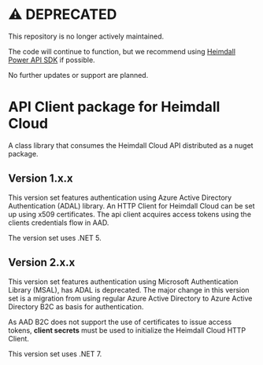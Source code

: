 # ⚠️ DEPRECATED

This repository is no longer actively maintained.

The code will continue to function, but we recommend using [Heimdall Power API SDK](https://github.com/heimdallpower/api-sdk) if possible.

No further updates or support are planned.

# API Client package for Heimdall Cloud

A class library that consumes the Heimdall Cloud API distributed as a nuget package.

## Version 1.x.x

This version set features authentication using Azure Active Directory Authentication (ADAL) library. An HTTP Client for Heimdall Cloud can be set up using x509 certificates. The api client acquires access tokens using the clients credentials flow in AAD. 

The version set uses .NET 5.

## Version 2.x.x

This version set features authentication using Microsoft Authentication Library (MSAL), has ADAL is deprecated. The major change in this version set is a migration from using regular Azure Active Directory to Azure Active Directory B2C as basis for authentication. 

As AAD B2C does not support the use of certificates to issue access tokens, **client secrets** must be used to initialize the Heimdall Cloud HTTP Client.

This version set uses .NET 7.
